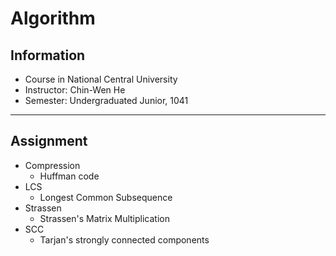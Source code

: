 # Algorithm

## Information

* Course in National Central University
* Instructor: Chin-Wen He
* Semester: Undergraduated Junior, 1041

---

## Assignment

* Compression
    * Huffman code
* LCS
    * Longest Common Subsequence
* Strassen
    * Strassen's Matrix Multiplication
* SCC
    * Tarjan's strongly connected components